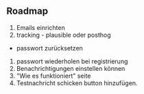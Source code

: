 ## Roadmap

1. Emails einrichten
2. tracking - plausible oder posthog
- passwort zurücksetzen
1. passwort wiederholen bei registrierung
2. Benachrichtigungen einstellen können
3. "Wie es funktioniert" seite
4. Testnachricht schicken button hinzufügen. 
